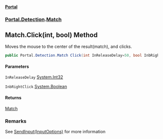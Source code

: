 #### [Portal](index.md 'index')
### [Portal.Detection](Portal.Detection.md 'Portal.Detection').[Match](Match.md 'Portal.Detection.Match')

## Match.Click(int, bool) Method

Moves the mouse to the center of the result(match), and clicks.

```csharp
public Portal.Detection.Match Click(int InReleaseDelay=50, bool InbRightClick=false);
```
#### Parameters

<a name='Portal.Detection.Match.Click(int,bool).InReleaseDelay'></a>

`InReleaseDelay` [System.Int32](https://docs.microsoft.com/en-us/dotnet/api/System.Int32 'System.Int32')

<a name='Portal.Detection.Match.Click(int,bool).InbRightClick'></a>

`InbRightClick` [System.Boolean](https://docs.microsoft.com/en-us/dotnet/api/System.Boolean 'System.Boolean')

#### Returns
[Match](Match.md 'Portal.Detection.Match')

### Remarks
See [SendInput(InputOptions)](InputManager.SendInput(InputOptions).md 'Portal.Input.InputManager.SendInput(Portal.Input.InputOptions)') for more information